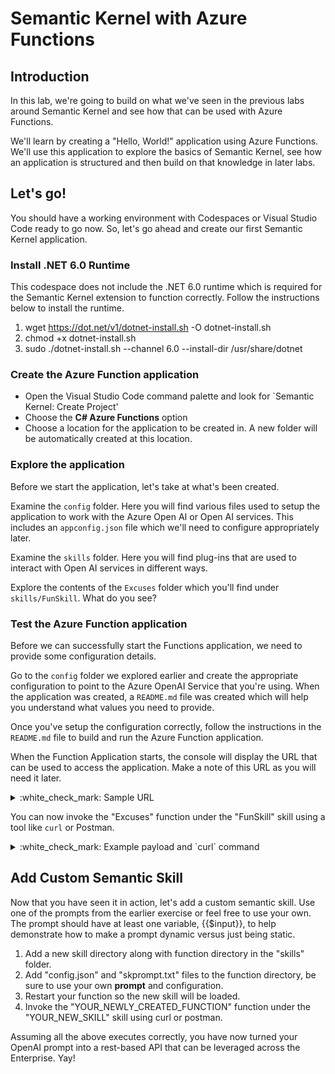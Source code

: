 # Semantic Kernel with Azure Functions

## Introduction

In this lab, we're going to build on what we've seen in the previous labs around Semantic Kernel and see how that can be used with Azure Functions.

We'll learn by creating a "Hello, World!" application using Azure Functions. We'll use this application to explore the basics of Semantic Kernel, see how an application is structured and then build on that knowledge in later labs.

## Let's go!

You should have a working environment with Codespaces or Visual Studio Code ready to go now. So, let's go ahead and create our first Semantic Kernel application.

### Install .NET 6.0 Runtime

This codespace does not include the .NET 6.0 runtime which is required for the Semantic Kernel extension to function correctly. Follow the instructions below to install the runtime.

1. wget https://dot.net/v1/dotnet-install.sh -O dotnet-install.sh
2. chmod +x dotnet-install.sh
3. sudo ./dotnet-install.sh --channel 6.0 --install-dir /usr/share/dotnet

### Create the Azure Function application

- Open the Visual Studio Code command palette and look for `Semantic Kernel: Create Project'
- Choose the **C# Azure Functions** option
- Choose a location for the application to be created in. A new folder will be automatically created at this location.

### Explore the application

Before we start the application, let's take at what's been created.

Examine the `config` folder. Here you will find various files used to setup the application to work with the Azure Open AI or Open AI services. This includes an `appconfig.json` file which we'll need to configure appropriately later.

Examine the `skills` folder. Here you will find plug-ins that are used to interact with Open AI services in different ways.

Explore the contents of the `Excuses` folder which you'll find under `skills/FunSkill`. What do you see?

### Test the Azure Function application

Before we can successfully start the Functions application, we need to provide some configuration details. 

Go to the `config` folder we explored earlier and create the appropriate configuration to point to the Azure OpenAI Service that you're using. When the application was created, a `README.md` file was created which will help you understand what values you need to provide.

Once you've setup the configuration correctly, follow the instructions in the `README.md` file to build and run the Azure Function application.

When the Function Application starts, the console will display the URL that can be used to access the application. Make a note of this URL as you will need it later.

<details>
  <summary>:white_check_mark: Sample URL</summary>

  http://localhost:7071/api/skills/{skillName}/functions/{functionName}
  
</details>

You can now invoke the "Excuses" function under the "FunSkill" skill using a tool like `curl` or Postman. 

<details>
  <summary>:white_check_mark: Example payload and `curl` command</summary>

  [Sample payload](payload-excuses.json)

  **payload-excuses.json**
  ```json
  {
    "variables": [
        {
            "key": "input",
            "value": "Homework."
        }
    ]
  }
  ```

  Sample `curl` command

  ```
  curl -X POST "http://localhost:7071/api/skills/FunSkill/functions/Excuses/" -d @payload-excuses.json
  ```
  
</details>

## Add Custom Semantic Skill

Now that you have seen it in action, let's add a custom semantic skill. Use one of the prompts from the earlier exercise or feel free to use your own. The prompt should have at least one variable, {{$input}}, to help demonstrate how to make a prompt dynamic versus just being static.

1. Add a new skill directory along with function directory in the "skills" folder.
2. Add "config.json" and "skprompt.txt" files to the function directory, be sure to use your own **prompt** and configuration.
3. Restart your function so the new skill will be loaded.
4. Invoke the "YOUR_NEWLY_CREATED_FUNCTION" function under the "YOUR_NEW_SKILL" skill using curl or postman.

Assuming all the above executes correctly, you have now turned your OpenAI prompt into a rest-based API that can be leveraged across the Enterprise. Yay!
